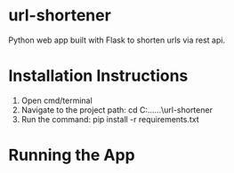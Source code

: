 # url-shortener
Python web app built with Flask to shorten urls via rest api.

# Installation Instructions
1. Open cmd/terminal
2. Navigate to the project path: cd C:\...\...\url-shortener
3. Run the command: pip install -r requirements.txt

# Running the App